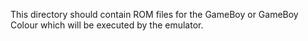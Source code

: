 This directory should contain ROM files for the GameBoy or GameBoy Colour which will be executed by
the emulator.